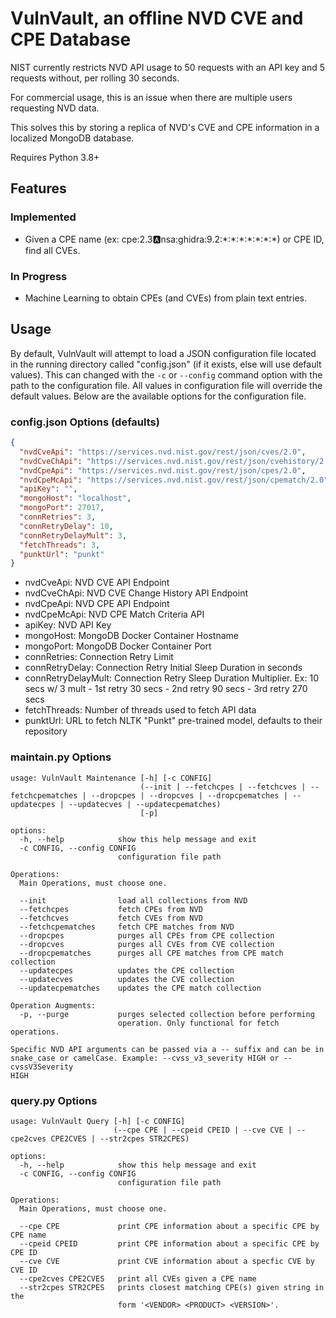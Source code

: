# VulnVault, an offline NVD CVE and CPE Database
NIST currently restricts NVD API usage to 50 requests with an API key and 5 requests without, per rolling 30 seconds.

For commercial usage, this is an issue when there are multiple users requesting NVD data. 

This solves this by storing a replica of NVD's CVE and CPE information in a localized MongoDB database.

Requires Python 3.8+
## Features
### Implemented
* Given a CPE name (ex: cpe:2.3:a:nsa:ghidra:9.2:\*:\*:\*:\*:\*:\*:\*) or CPE ID, find all CVEs.
### In Progress
* Machine Learning to obtain CPEs (and CVEs) from plain text entries.
## Usage
By default, VulnVault will attempt to load a JSON configuration file located in the running directory called "config.json" 
(if it exists, else will use default values).
This can changed with the `-c` or `--config` command option with the path to the configuration file. 
All values in configuration file will override the default values. 
Below are the available options for the configuration file.
### config.json Options (defaults)
```JSON
{
  "nvdCveApi": "https://services.nvd.nist.gov/rest/json/cves/2.0",
  "nvdCveChApi": "https://services.nvd.nist.gov/rest/json/cvehistory/2.0",
  "nvdCpeApi": "https://services.nvd.nist.gov/rest/json/cpes/2.0",
  "nvdCpeMcApi": "https://services.nvd.nist.gov/rest/json/cpematch/2.0",
  "apiKey": "",
  "mongoHost": "localhost",
  "mongoPort": 27017,
  "connRetries": 3,
  "connRetryDelay": 10,
  "connRetryDelayMult": 3,
  "fetchThreads": 3,
  "punktUrl": "punkt"
}
```
- nvdCveApi: NVD CVE API Endpoint
- nvdCveChApi: NVD CVE Change History API Endpoint
- nvdCpeApi: NVD CPE API Endpoint
- nvdCpeMcApi: NVD CPE Match Criteria API
- apiKey: NVD API Key
- mongoHost: MongoDB Docker Container Hostname
- mongoPort: MongoDB Docker Container Port
- connRetries: Connection Retry Limit
- connRetryDelay: Connection Retry Initial Sleep Duration in seconds
- connRetryDelayMult: Connection Retry Sleep Duration Multiplier. Ex: 10 secs w/ 3 mult - 1st retry 30 secs - 2nd retry 90 secs - 3rd retry 270 secs
- fetchThreads: Number of threads used to fetch API data
- punktUrl: URL to fetch NLTK "Punkt" pre-trained model, defaults to their repository

### maintain.py Options
```
usage: VulnVault Maintenance [-h] [-c CONFIG]
                             (--init | --fetchcpes | --fetchcves | --fetchcpematches | --dropcpes | --dropcves | --dropcpematches | --updatecpes | --updatecves | --updatecpematches)
                             [-p]

options:
  -h, --help            show this help message and exit
  -c CONFIG, --config CONFIG
                        configuration file path

Operations:
  Main Operations, must choose one.

  --init                load all collections from NVD
  --fetchcpes           fetch CPEs from NVD
  --fetchcves           fetch CVEs from NVD
  --fetchcpematches     fetch CPE matches from NVD
  --dropcpes            purges all CPEs from CPE collection
  --dropcves            purges all CVEs from CVE collection
  --dropcpematches      purges all CPE matches from CPE match collection
  --updatecpes          updates the CPE collection
  --updatecves          updates the CVE collection
  --updatecpematches    updates the CPE match collection

Operation Augments:
  -p, --purge           purges selected collection before performing
                        operation. Only functional for fetch operations.

Specific NVD API arguments can be passed via a -- suffix and can be in
snake_case or camelCase. Example: --cvss_v3_severity HIGH or --cvssV3Severity
HIGH
```

### query.py Options
```
usage: VulnVault Query [-h] [-c CONFIG]
                       (--cpe CPE | --cpeid CPEID | --cve CVE | --cpe2cves CPE2CVES | --str2cpes STR2CPES)

options:
  -h, --help            show this help message and exit
  -c CONFIG, --config CONFIG
                        configuration file path

Operations:
  Main Operations, must choose one.

  --cpe CPE             print CPE information about a specific CPE by CPE name
  --cpeid CPEID         print CPE information about a specific CPE by CPE ID
  --cve CVE             print CVE information about a specfic CVE by CVE ID
  --cpe2cves CPE2CVES   print all CVEs given a CPE name
  --str2cpes STR2CPES   prints closest matching CPE(s) given string in the
                        form '<VENDOR> <PRODUCT> <VERSION>'.
```

